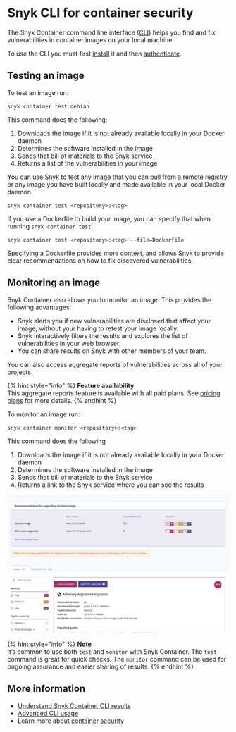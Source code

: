 # Snyk CLI for container security

The Snyk Container command line interface ([CLI](../../../snyk-cli/)) helps you find and fix vulnerabilities in container images on your local machine.

To use the CLI you must first [install](../../../snyk-cli/install-the-snyk-cli/) it and then [authenticate](broken-reference).

## Testing an image

To test an image run:

```
snyk container test debian
```

This command does the following:

1. Downloads the image if it is not already available locally in your Docker daemon
2. Determines the software installed in the image
3. Sends that bill of materials to the Snyk service
4. Returns a list of the vulnerabilities in your image

You can use Snyk to test any image that you can pull from a remote registry, or any image you have built locally and made available in your local Docker daemon.

```
snyk container test <repository>:<tag>
```

If you use a Dockerfile to build your image, you can specify that when running `snyk container test`.

```
snyk container test <repository>:<tag> --file=Dockerfile
```

Specifying a Dockerfile provides more context, and allows Snyk to provide clear recommendations on how to fix discovered vulnerabilities.

## Monitoring an image

Snyk Container also allows you to monitor an image. This provides the following advantages:

* Snyk alerts you if new vulnerabilities are disclosed that affect your image, without your having to retest your image locally.
* Snyk interactively filters the results and explores the list of vulnerabilities in your web browser.
* You can share results on Snyk with other members of your team.

You can also access aggregate reports of vulnerabilities across all of your projects.

{% hint style="info" %}
**Feature availability**\
This aggregate reports feature is available with all paid plans. See [pricing plans](https://snyk.io/plans/) for more details.
{% endhint %}

To monitor an image run:

```
snyk container monitor <repository>:<tag>
```

This command does the following

1. Downloads the image if it is not already available locally in your Docker daemon
2. Determines the software installed in the image
3. Sends that bill of materials to the Snyk service
4. Returns a link to the Snyk service where you can see the results

![](../../../.gitbook/assets/monitor.png)

{% hint style="info" %}
**Note**\
It’s common to use both `test` and `monitor` with Snyk Container. The `test` command is great for quick checks. The `monitor` command can be used for ongoing assurance and easier sharing of results.
{% endhint %}

## More information

* [Understand Snyk Container CLI results](https://docs.snyk.io/snyk-container/snyk-cli-for-container-security/understanding-snyk-container-cli-results)
* [Advanced CLI usage](https://docs.snyk.io/snyk-container/snyk-cli-for-container-security/advanced-snyk-container-cli-usage)
* Learn more about [container security](https://snyk.io/learn/container-security/)

